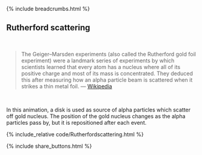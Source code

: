{% include breadcrumbs.html %}

## Rutherford scattering
<div class="header_line"><br/></div>

<blockquote>
The Geiger–Marsden experiments (also called the Rutherford gold foil experiment) were a landmark series 
of experiments by which scientists learned that every atom has a nucleus where all of its positive charge 
and most of its mass is concentrated. They deduced this after measuring how an alpha particle beam is 
scattered when it strikes a thin metal foil. &mdash; 
<a href="https://en.wikipedia.org/wiki/Geiger-Marsden_experiments">Wikipedia</a>
</blockquote><br/>

In this animation, a disk is used as source of alpha particles which scatter off gold nucleus.
The position of the gold nucleus changes as the alpha particles pass by, but it is
repositioned after each event.

{% include_relative code/Rutherfordscattering.html %}

{% include share_buttons.html %}


